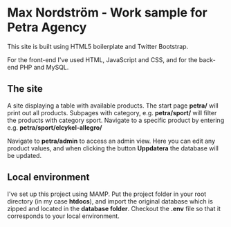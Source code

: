 # Max Nordström - Work sample for Petra Agency

This site is built using HTML5 boilerplate and Twitter Bootstrap.

For the front-end I've used HTML, JavaScript and CSS, and for the back-end PHP and MySQL.

## The site

A site displaying a table with available products. The start page **petra/** will print out all products. Subpages with category, e.g. **petra/sport/** will filter the products with category sport. Navigate to a specific product by entering e.g. **petra/sport/elcykel-allegro/**

Navigate to **petra/admin** to access an admin view. Here you can edit any product values, and when clicking the button **Uppdatera** the database will be updated.

## Local environment

I've set up this project using MAMP. Put the project folder in your root directory (in my case **htdocs**), and import the original database which is zipped and located in the **database folder**. Checkout the **.env** file so that it corresponds to your local environment.